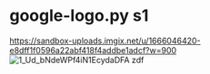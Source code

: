 # google-logo.py s1
https://sandbox-uploads.imgix.net/u/1666046420-e8dff1f0596a22abf418f4addbe1adcf?w=900
![1_Ud_bNdeWPf4iN1EcydaDFA](https://user-images.githubusercontent.com/75574310/196301898-582d0582-2763-4657-8f7e-ddaece589d3d.png)
zdf
